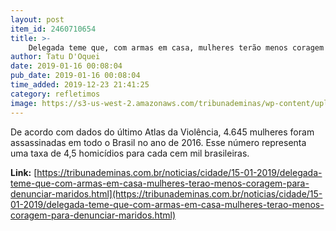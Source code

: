 ```yaml
---
layout: post
item_id: 2460710654
title: >-
    Delegada teme que, com armas em casa, mulheres terão menos coragem para denunciar maridos
author: Tatu D'Oquei
date: 2019-01-16 00:08:04
pub_date: 2019-01-16 00:08:04
time_added: 2019-12-23 21:41:25
category: refletimos
image: https://s3-us-west-2.amazonaws.com/tribunademinas/wp-content/uploads/2018/03/22193644/destacada-delegada-ione-Leonardo-Costa.jpg
---
```


De acordo com dados do último Atlas da Violência, 4.645 mulheres foram assassinadas em todo o Brasil no ano de 2016. Esse número representa uma taxa de 4,5 homicídios para cada cem mil brasileiras.

**Link:** [https://tribunademinas.com.br/noticias/cidade/15-01-2019/delegada-teme-que-com-armas-em-casa-mulheres-terao-menos-coragem-para-denunciar-maridos.html](https://tribunademinas.com.br/noticias/cidade/15-01-2019/delegada-teme-que-com-armas-em-casa-mulheres-terao-menos-coragem-para-denunciar-maridos.html)

